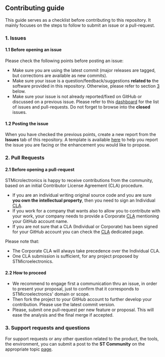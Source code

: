 ## Contributing guide

This guide serves as a checklist before contributing to this repository. It mainly focuses on the steps to follow to submit an issue or a pull-request.

### 1. Issues

#### 1.1 Before opening an issue

Please check the following points before posting an issue:
* Make sure you are using the latest commit (major releases are tagged, but corrections are available as new commits).
* Make sure your issue is a question/feedback/suggestions **related to** the software provided in this repository. Otherwise, please refer to section [3](CONTRIBUTING.md#3.-support-requests-and-questions) below.
* Make sure your issue is not already reported/fixed on GitHub or discussed on a previous issue. Please refer to this [dashboard](https://github.com/orgs/STMicroelectronics/projects/2) for the list of issues and pull-requests. Do not forget to browse into the **closed** issues.

#### 1.2 Posting the issue

When you have checked the previous points, create a new report from the **Issues** tab of this repository. A template is available [here](https://github.com/STMicroelectronics/32f3348discovery/issues/new) to help you report the issue you are facing or the enhancement you would like to propose.

### 2. Pull Requests

#### 2.1 Before opening a pull-request

STMicrolectronics is happy to receive contributions from the community, based on an initial Contributor License Agreement (CLA) procedure.

* If you are an individual writing original source code and you are sure **you own the intellectual property**, then you need to sign an Individual [CLA](https://cla.st.com).
* If you work for a company that wants also to allow you to contribute with your work, your company needs to provide a Corporate [CLA](https://cla.st.com) mentioning your GitHub account name.
* If you are not sure that a CLA (Individual or Corporate) has been signed for your GitHub account you can check the [CLA](https://cla.st.com) dedicated page.

Please note that:
* The Corporate CLA will always take precedence over the Individual CLA.
* One CLA submission is sufficient, for any project proposed by STMicroelectronics.

#### 2.2 How to proceed

* We recommend to engage first a communication thru an issue, in order to present your proposal, just to confirm that it corresponds to STMicroelectronics' domain or scope.
* Then fork the project to your GitHub account to further develop your contribution. Please use the latest commit version.
* Please, submit one pull-request per new feature or proposal. This will ease the analysis and the final merge if accepted.

### 3. Support requests and questions

For support requests or any other question related to the product, the tools, the environment, you can submit a post to the **ST Community** on the appropriate topic [page](https://community.st.com/s/topiccatalog).
